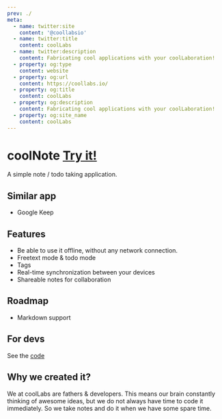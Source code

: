 ```yaml
---
prev: ./
meta:
  - name: twitter:site
    content: '@coollabsio'
  - name: twitter:title
    content: coolLabs
  - name: twitter:description
    content: Fabricating cool applications with your coolLaboration!
  - property: og:type
    content: website
  - property: og:url
    content: https://coollabs.io/
  - property: og:title
    content: coolLabs
  - property: og:description
    content: Fabricating cool applications with your coolLaboration!
  - property: og:site_name
    content: coolLabs
---
```


#  coolNote <span class="text-xl">[Try it!](https://note.coollabs.io)</span>
A simple note / todo taking application.

## Similar app
- Google Keep

## Features
- Be able to use it offline, without any network connection.
- Freetext mode & todo mode
- Tags
- Real-time synchronization between your devices
- Shareable notes for collaboration

## Roadmap
- Markdown support

## For devs
See the [code](https://github.com/coollabsio/note.coollabs.io)

## Why we created it?
We at coolLabs are fathers & developers. This means our brain constantly thinking of awesome ideas, but we do not always have time to code it immediately. So we take notes and do it when we have some spare time.